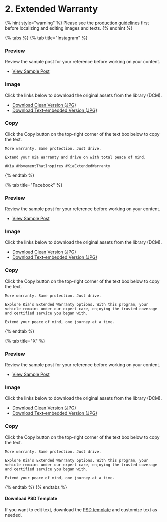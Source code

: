 # 2. Extended Warranty

{% hint style="warning" %}
Please see the [production guidelines](../../guide/production-guidelines/) first before localizing and editing images and texts.
{% endhint %}

{% tabs %}
{% tab title="Instagram" %}
### Preview

Review the sample post for your reference before working on your content.

* [View Sample Post](https://www.instagram.com/kiaownership/p/DOIiXHxCYt-YoFnVXedr1inalvHUV3afV1I2b80/)

### Image

Click the links below to download the original assets from the library (DCM).

* [Download Clean Version (JPG)](https://dcm.kia.com/product/contents/contentsForm.do?menuType=detail\&categoryId=0b01e241800c7723\&rObjectId=0901e241802029fd\&pageType=D\&rFolderId=0b01e241800c7723\&hthumbnail=Y\&currPageNum=1\&uProjectCode=\&uMarket=\&uDriveType=\&uDoorType=\&uContentType=\&searchType=title\&searchValue=)
* [Download Text-embedded Version (JPG)](https://dcm.kia.com/product/contents/contentsForm.do?menuType=detail\&categoryId=0b01e241800c7723\&rObjectId=0901e24180202a00\&pageType=D\&rFolderId=0b01e241800c7723\&hthumbnail=Y\&currPageNum=1\&uProjectCode=\&uMarket=\&uDriveType=\&uDoorType=\&uContentType=\&searchType=title\&searchValue=)

### Copy

Click the Copy button on the top-right corner of the text box below to copy the text.

```
More warranty. Same protection. Just drive.​

Extend your Kia Warranty and drive on with total peace of mind.​
​
#Kia #MovementThatInspires #KiaExtendedWarranty
```
{% endtab %}

{% tab title="Facebook" %}
### Preview

Review the sample post for your reference before working on your content.

* [View Sample Post](https://www.facebook.com/photo?fbid=122099407077002387\&set=a.122093299257002387)

### Image

Click the links below to download the original assets from the library (DCM).

* [Download Clean Version (JPG)](https://dcm.kia.com/product/contents/contentsForm.do?menuType=detail\&categoryId=0b01e241800c7722\&rObjectId=0901e24180202a09\&pageType=D\&rFolderId=0b01e241800c7722\&hthumbnail=Y\&currPageNum=1\&uProjectCode=\&uMarket=\&uDriveType=\&uDoorType=\&uContentType=\&searchType=title\&searchValue=)
* [Download Text-embedded Version (JPG)](https://dcm.kia.com/product/contents/contentsForm.do?menuType=detail\&categoryId=0b01e241800c7722\&rObjectId=0901e24180202a0a\&pageType=D\&rFolderId=0b01e241800c7722\&hthumbnail=Y\&currPageNum=1\&uProjectCode=\&uMarket=\&uDriveType=\&uDoorType=\&uContentType=\&searchType=title\&searchValue=)

### Copy

Click the Copy button on the top-right corner of the text box below to copy the text.

```
More warranty. Same protection. Just drive.​

Explore Kia’s Extended Warranty options. With this program, your vehicle remains under our expert care, enjoying the trusted coverage and certified service you began with. 

Extend your peace of mind, one journey at a time.​
```
{% endtab %}

{% tab title="X" %}
### Preview

Review the sample post for your reference before working on your content.

* [View Sample Post](https://x.com/KiaOwnership/status/1963158813890023524/photo/1)

### Image

Click the links below to download the original assets from the library (DCM).

* [Download Clean Version (JPG)](https://dcm.kia.com/product/contents/contentsForm.do?menuType=detail\&categoryId=0b01e241800c7717\&rObjectId=0901e24180202a13\&pageType=D\&rFolderId=0b01e241800c7717\&hthumbnail=Y\&currPageNum=1\&uProjectCode=\&uMarket=\&uDriveType=\&uDoorType=\&uContentType=\&searchType=title\&searchValue=)
* [Download Text-embedded Version (JPG)](https://dcm.kia.com/product/contents/contentsForm.do?menuType=detail\&categoryId=0b01e241800c7717\&rObjectId=0901e24180202a14\&pageType=D\&rFolderId=0b01e241800c7717\&hthumbnail=Y\&currPageNum=1\&uProjectCode=\&uMarket=\&uDriveType=\&uDoorType=\&uContentType=\&searchType=title\&searchValue=)

### Copy

Click the Copy button on the top-right corner of the text box below to copy the text.

```
More warranty. Same protection. Just drive.​

Explore Kia’s Extended Warranty options. With this program, your vehicle remains under our expert care, enjoying the trusted coverage and certified service you began with. 

Extend your peace of mind, one journey at a time.​
```
{% endtab %}
{% endtabs %}



#### Download PSD Template

If you want to edit text, download the [PSD template](../common-resources.md#download-psd-template) and customize text as needed.





